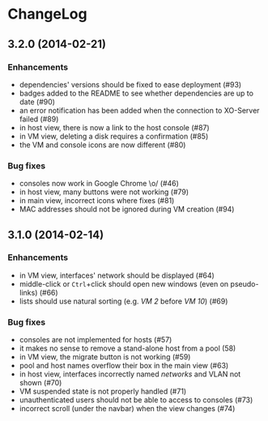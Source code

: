 # ChangeLog

## **3.2.0** (2014-02-21)

### Enhancements

- dependencies' versions should be fixed to ease deployment (#93)
- badges added to the README to see whether dependencies are up to date (#90)
- an error notification has been added when the connection to XO-Server failed (#89)
- in host view, there is now a link to the host console (#87)
- in VM view, deleting a disk requires a confirmation (#85)
- the VM and console icons are now different (#80)

### Bug fixes

- consoles now work in Google Chrome \o/ (#46)
- in host view, many buttons were not working (#79)
- in main view, incorrect icons where fixes (#81)
- MAC addresses should not be ignored during VM creation (#94)

## **3.1.0** (2014-02-14)

### Enhancements

- in VM view, interfaces' network should be displayed (#64)
- middle-click or `Ctrl`+click should open new windows (even on pseudo-links) (#66)
- lists should use natural sorting (e.g. *VM 2* before *VM 10*) (#69)

### Bug fixes

- consoles are not implemented for hosts (#57)
- it makes no sense to remove a stand-alone host from a pool (58)
- in VM view, the migrate button is not working (#59)
- pool and host names overflow their box in the main view (#63)
- in host view, interfaces incorrectly named *networks* and VLAN not shown (#70)
- VM suspended state is not properly handled (#71)
- unauthenticated users should not be able to access to consoles (#73)
- incorrect scroll (under the navbar) when the view changes (#74)
